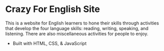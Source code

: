 # Crazy For English Site
This is a website for English learners to hone their skills through activities that develop the four language skills: reading, writing, speaking, and listening. There are also miscellaneous activities for people to enjoy.

+ Built with HTML, CSS, & JavaScript
